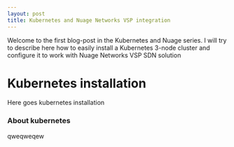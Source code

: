 ```yaml
---
layout: post
title: Kubernetes and Nuage Networks VSP integration
---
```


Welcome to the first blog-post in the Kubernetes and Nuage series. I will try to describe here how to easily install a Kubernetes 3-node cluster and configure it to work with Nuage Networks VSP SDN solution

# Kubernetes installation
Here goes kubernetes installation

### About kubernetes
qweqweqew
